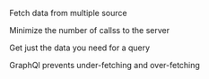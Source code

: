 Fetch data from multiple source

Minimize the number of callss to the server

Get just the data you need for a query

GraphQl prevents under-fetching and over-fetching

